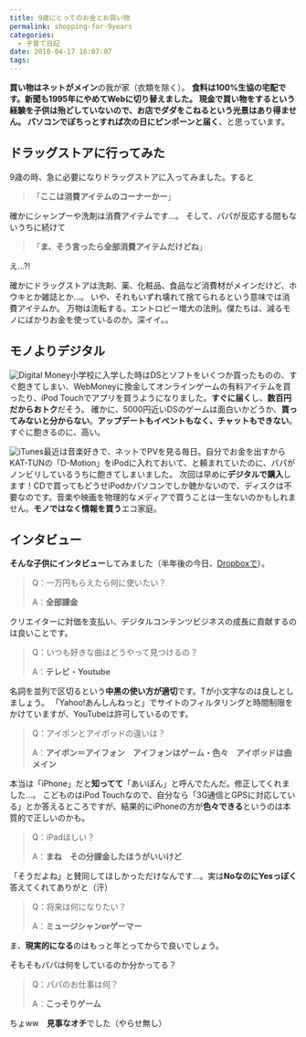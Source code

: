 ```yaml
---
title: 9歳にとってのお金とお買い物
permalink: shopping-for-9years
categories:
  - 子育て日記
date: 2010-04-17 16:07:07
tags:
---
```


**買い物はネットがメイン**の我が家（衣類を除く）。
**食料は100%**生協の宅配です。新聞も1995年にやめてWebに切り替えました。
**現金で買い物をするという経験**を子供は殆どしていないので、お店でダダをこねるという光景はあり得ません。
**パソコンでぽちっと**すれば次の日に**ピンポーンと届く**、と思っています。

## ドラッグストアに行ってみた

9歳の時、急に必要になりドラッグストアに入ってみました。すると

> 「**ここは消費アイテムのコーナーかー**」

確かにシャンプーや洗剤は消費アイテムです...。
そして、パパが反応する間もないうちに続けて

> 「**ま、そう言ったら全部消費アイテムだけどね**」

え...?!

確かにドラッグストアは洗剤、薬、化粧品、食品など消費材がメインだけど、ホウキとか雑誌とか...。
いや、それもいずれ壊れて捨てられるという意味では消費アイテムか。
万物は流転する。エントロピー増大の法則。僕たちは、減るモノにばかりお金を使っているのか。深イイ。。

## モノよりデジタル

![Digital Money](/images/ia-kid/digital-money.png)小学校に入学した時はDSとソフトをいくつか買ったものの、すぐ飽きてしまい、WebMoneyに換金してオンラインゲームの有料アイテムを買ったり、iPod Touchでアプリを買うようになりました。**すぐに届く**し、**数百円だからおトク**だそう。
確かに、5000円近いDSのゲームは面白いかどうか、**買ってみないと分からない**。**アップデートもイベントもなく、チャットもできない**。すぐに飽きるのに、高い。

![iTunes](/images/ia-kid/itunes.png)最近は音楽好きで、ネットでPVを見る毎日。自分でお金を出すからKAT-TUNの「D-Motion」をiPodに入れておいて、と頼まれていたのに、パパがノンビリしているうちに飽きてしまいました。
次回は早めに**デジタルで購入**します！CDで買ってもどうせiPodかパソコンでしか聴かないので、ディスクは不要なのです。音楽や映画を物理的なメディアで買うことは一生ないのかもしれません。**モノではなく情報を買う**エコ家庭。

## インタビュー

**そんな子供にインタビュー**してみました（半年後の今日、[Dropboxで](../chat-via-dropbox-with-9years-child/)）。

> Q：一万円もらえたら何に使いたい？
> 
> A：**全部課金**

クリエイターに対価を支払い、デジタルコンテンツビジネスの成長に貢献するのは良いことです。

> Q：いつも好きな曲はどうやって見つけるの？
> 
> A：**テレビ・Youtube**

名詞を並列で区切るという**中黒の使い方が適切**です。Tが小文字なのは良しとしましょう。
「Yahoo!あんしんねっと」でサイトのフィルタリングと時間制限をかけていますが、YouTubeは許可しているのです。

> Q：アイポンとアイポッドの違いは？
> 
> A：**アイポン＝アイフォン　アイフォンはゲーム・色々　アイポッドは曲メイン**

本当は「iPhone」だと**知ってて**「あいぽん」と呼んでたんだ。修正してくれました...。
こどものはiPod Touchなので、自分なら「3G通信とGPSに対応している」とか答えるところですが、結果的にiPhoneの方が**色々できる**というのは本質的で正しいのかも。

> Q：iPadほしい？
> 
> A：**まね　その分課金したほうがいいけど**

「そうだよね」と賛同してほしかっただけなんです...。実は**NoなのにYesっぽく**答えてくれてありがと（汗）

> Q：将来は何になりたい？
> 
> A：**ミュージシャンorゲーマー**

ま、**現実的になる**のはもっと年とってからで良いでしょう。

そもそもパパは何をしているのか分かってる？

> Q：パパのお仕事は何？
> 
> A：**こっそりゲーム**

ちょww　**見事なオチ**でした（やらせ無し）
